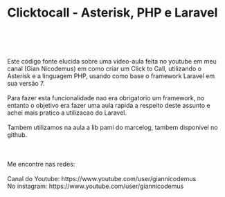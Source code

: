 <h1>Clicktocall - Asterisk, PHP e Laravel</h1>
<br /><br /><br /><br />
Este código fonte elucida sobre uma video-aula feita no youtube em meu canal (Gian Nicodemus) em como criar um Click to Call, utilizando o Asterisk e a linguagem PHP, usando como base o framework Laravel em sua versão 7.<br /><br />
Para fazer esta funcionalidade nao era obrigatorio um framework, no entanto o objetivo era fazer uma aula rapida a respeito deste assunto e achei mais pratico a utilizacao do Laravel.<br /><br />
Tambem utilizamos na aula a lib pami do marcelog, tambem disponivel no github.<br /><br />
<br /><br />
Me encontre nas redes:
<br /><br />
Canal do Youtube: https://www.youtube.com/user/giannicodemus <br /<br />
No instagram: https://www.youtube.com/user/giannicodemus<br /><br />
